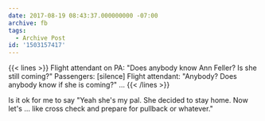 ```yaml
---
date: 2017-08-19 08:43:37.000000000 -07:00
archive: fb
tags: 
  - Archive Post
id: '1503157417'
---
```


{{< lines >}}
Flight attendant on PA: "Does anybody know Ann Feller? Is she still coming?"
Passengers: [silence]
Flight attendant: "Anybody? Does anybody know if she is coming?"
...
{{< /lines >}}

Is it ok for me to say "Yeah she's my pal. She decided to stay home. Now let's ... like cross check and prepare for pullback or whatever."
